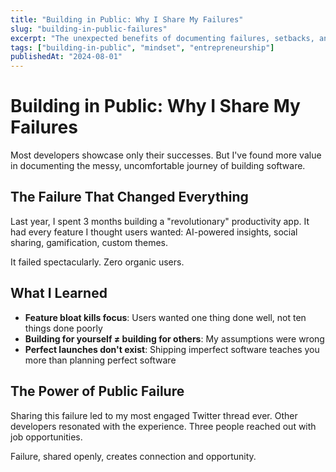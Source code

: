 ```yaml
---
title: "Building in Public: Why I Share My Failures"
slug: "building-in-public-failures"
excerpt: "The unexpected benefits of documenting failures, setbacks, and learning moments while building software products."
tags: ["building-in-public", "mindset", "entrepreneurship"]
publishedAt: "2024-08-01"
---
```


# Building in Public: Why I Share My Failures

Most developers showcase only their successes. But I've found more value in documenting the messy, uncomfortable journey of building software.

## The Failure That Changed Everything

Last year, I spent 3 months building a "revolutionary" productivity app. It had every feature I thought users wanted: AI-powered insights, social sharing, gamification, custom themes.

It failed spectacularly. Zero organic users.

## What I Learned

- **Feature bloat kills focus**: Users wanted one thing done well, not ten things done poorly
- **Building for yourself ≠ building for others**: My assumptions were wrong
- **Perfect launches don't exist**: Shipping imperfect software teaches you more than planning perfect software

## The Power of Public Failure

Sharing this failure led to my most engaged Twitter thread ever. Other developers resonated with the experience. Three people reached out with job opportunities.

Failure, shared openly, creates connection and opportunity.